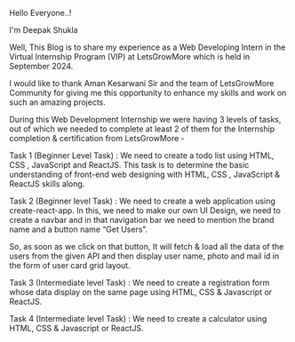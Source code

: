 Hello Everyone..!

I'm Deepak Shukla

Well, This Blog is to share my experience as a Web Developing Intern in the Virtual Internship Program (VIP) at LetsGrowMore which is held in September 2024.

I would like to thank Aman Kesarwani Sir and the team of LetsGrowMore Community for giving me this opportunity to enhance my skills and work on such an amazing projects.

During this Web Development Internship we were having 3 levels of tasks, out of which we needed to complete at least 2 of them for the Internship completion & certification from LetsGrowMore -

Task 1 (Beginner Level Task) : We need to create a todo list using HTML, CSS , JavaScript and ReactJS. This task is to determine the basic understanding of front-end web designing with HTML, CSS , JavaScript & ReactJS skills along.

Task 2 (Beginner level Task) : We need to create a web application using create-react-app. In this, we need to make our own UI Design, we need to create a navbar and in that navigation bar we need to mention the brand name and a button name “Get Users”.

So, as soon as we click on that button, It will fetch & load all the data of the users from the given API and then display user name, photo and mail id in the form of user card grid layout.

Task 3 (Intermediate level Task) : We need to create a registration form whose data display on the same page using HTML, CSS & Javascript or ReactJS.

Task 4 (Intermediate level Task) : We need to create a calculator using HTML, CSS & Javascript or ReactJS.
